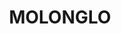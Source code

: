 ---
lastmod: '2025-04-06T06:05:20+00:00'
latitude: -35.2986
layout: suburb
longitude: 149.0415
postcode: '2611'
state: ACT
title: MOLONGLO
url: /act/molonglo/
---
